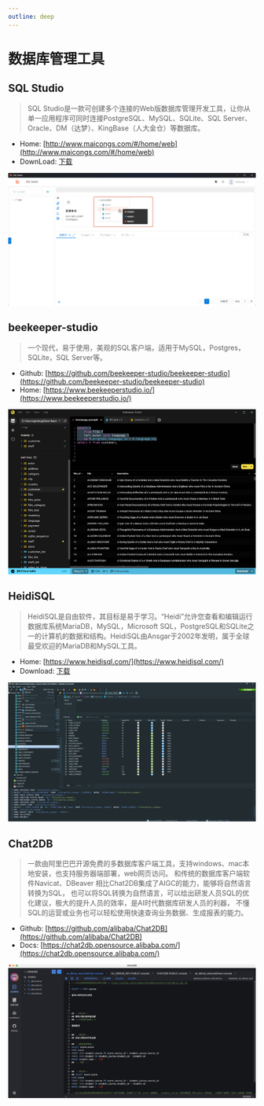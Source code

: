 ```yaml
---
outline: deep
---
```


# 数据库管理工具

## SQL Studio

> SQL Studio是一款可创建多个连接的Web版数据库管理开发工具，让你从单一应用程序可同时连接PostgreSQL、MySQL、SQLite、SQL Server、Oracle、DM（达梦）、KingBase（人大金仓）等数据库。

- Home: [http://www.maicongs.com/#/home/web](http://www.maicongs.com/#/home/web)
- DownLoad: [下载](http://62.234.38.12/software/sqlstudio_win_1.7.0.zip)

![微信截图_20230606173611](https://raw.githubusercontent.com/onesmail/onesmail.github.io/master/src/assset/images/%E5%BE%AE%E4%BF%A1%E6%88%AA%E5%9B%BE_20230606173611.png)

## beekeeper-studio

> 一个现代，易于使用，美观的SQL客户端，适用于MySQL，Postgres，SQLite，SQL Server等。

- Github: [https://github.com/beekeeper-studio/beekeeper-studio](https://github.com/beekeeper-studio/beekeeper-studio)
- Home: [https://www.beekeeperstudio.io/](https://www.beekeeperstudio.io/)

![203650152-4a34af1f-8a38-47cf-a273-d34d1c84feeb](https://raw.githubusercontent.com/onesmail/onesmail.github.io/master/src/assset/images/203650152-4a34af1f-8a38-47cf-a273-d34d1c84feeb.png)

## HeidiSQL

> HeidiSQL是自由软件，其目标是易于学习。“Heidi”允许您查看和编辑运行数据库系统MariaDB，MySQL，Microsoft SQL，PostgreSQL和SQLite之一的计算机的数据和结构。HeidiSQL由Ansgar于2002年发明，属于全球最受欢迎的MariaDB和MySQL工具。

- Home: [https://www.heidisql.com/](https://www.heidisql.com/)
- Download: [下载](https://www.heidisql.com/download.php)

![material](https://raw.githubusercontent.com/onesmail/onesmail.github.io/master/src/assset/images/material.png)

## Chat2DB

> 一款由阿里巴巴开源免费的多数据库客户端工具，支持windows、mac本地安装，也支持服务器端部署，web网页访问。 和传统的数据库客户端软件Navicat、DBeaver 相比Chat2DB集成了AIGC的能力，能够将自然语言转换为SQL， 也可以将SQL转换为自然语言，可以给出研发人员SQL的优化建议，极大的提升人员的效率，是AI时代数据库研发人员的利器， 不懂SQL的运营或业务也可以轻松使用快速查询业务数据、生成报表的能力。

- Github: [https://github.com/alibaba/Chat2DB](https://github.com/alibaba/Chat2DB)
- Docs: [https://chat2db.opensource.alibaba.com/](https://chat2db.opensource.alibaba.com/)

![20230620100715](https://raw.githubusercontent.com/onesmail/onesmail.github.io/master/src/assset/images/20230620100715.png)
